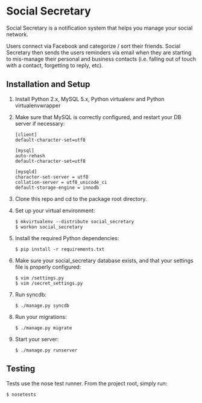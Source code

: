Social Secretary
================
Social Secretary is a notification system that helps you manage your social network.

Users connect via Facebook and categorize / sort their friends. Social Secretary then sends the users reminders via email when they are starting to mis-manage their personal and business contacts (i.e. falling out of touch with a contact, forgetting to reply, etc).


Installation and Setup
----------------------

1. Install Python 2.x, MySQL 5.x, Python virtualenv and Python virtualenvwrapper

2. Make sure that MySQL is correctly configured, and restart your DB server if necessary:
   ```
   [client]
   default-character-set=utf8

   [mysql]
   auto-rehash
   default-character-set=utf8

   [mysqld]
   character-set-server = utf8
   collation-server = utf8_unicode_ci
   default-storage-engine = innodb
   ```

3. Clone this repo and cd to the package root directory.

4. Set up your virtual environment:
   ```
   $ mkvirtualenv --distribute social_secretary
   $ workon social_secretary
   ```

6. Install the required Python dependencies:
   ```
   $ pip install -r requirements.txt
   ```

7. Make sure your social_secretary database exists, and that your settings file is properly configured:
   ```
   $ vim /settings.py
   $ vim /secret_settings.py
   ```

8. Run syncdb:
   ```
   $ ./manage.py syncdb
   ```

9. Run your migrations:
   ```
   $ ./manage.py migrate
   ```

10. Start your server:
    ```
    $ ./manage.py runserver

Testing
-------

Tests use the nose test runner. From the project root, simply run:
```
$ nosetests
```

